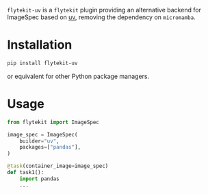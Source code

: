`flytekit-uv` is a `flytekit` plugin providing an alternative backend for ImageSpec based on [uv](https://docs.astral.sh/uv/), removing the dependency on `micromamba`.

# Installation

```bash
pip install flytekit-uv
```
or equivalent for other Python package managers.

# Usage

```python
from flytekit import ImageSpec

image_spec = ImageSpec(
    builder="uv",
    packages=["pandas"],
)

@task(container_image=image_spec)
def task1():
    import pandas
    ...
```
